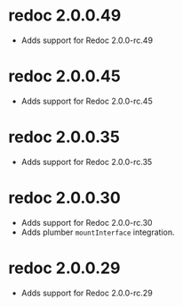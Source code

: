 # redoc 2.0.0.49

- Adds support for Redoc 2.0.0-rc.49


# redoc 2.0.0.45

- Adds support for Redoc 2.0.0-rc.45


# redoc 2.0.0.35

- Adds support for Redoc 2.0.0-rc.35


# redoc 2.0.0.30

- Adds support for Redoc 2.0.0-rc.30
- Adds plumber `mountInterface` integration.

# redoc 2.0.0.29

- Adds support for Redoc 2.0.0-rc.29
